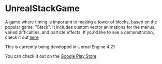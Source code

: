 # UnrealStackGame
A game where timing is important to making a tower of blocks, based on the popular game, "Stack". It includes custom vector animations for the menus, varied difficulties, and particle effects. If you'd like to see a demonstration, check it out [here]()

This is currently being developed in Unreal Engine 4.21

You can check it out on the [Google Play Store](https://play.google.com/store/apps/details?id=com.GeekTechnique.InfinityStack)
